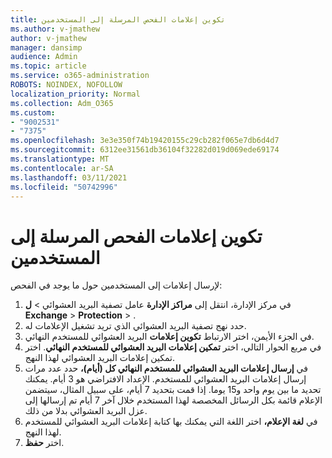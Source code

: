 ```yaml
---
title: تكوين إعلامات الفحص المرسلة إلى المستخدمين
ms.author: v-jmathew
author: v-jmathew
manager: dansimp
audience: Admin
ms.topic: article
ms.service: o365-administration
ROBOTS: NOINDEX, NOFOLLOW
localization_priority: Normal
ms.collection: Adm_O365
ms.custom:
- "9002531"
- "7375"
ms.openlocfilehash: 3e3e350f74b19420155c29cb282f065e7db6d4d7
ms.sourcegitcommit: 6312ee31561db36104f32282d019d069ede69174
ms.translationtype: MT
ms.contentlocale: ar-SA
ms.lasthandoff: 03/11/2021
ms.locfileid: "50742996"
---
```

# <a name="configure-quarantine-notifications-sent-to-users"></a>تكوين إعلامات الفحص المرسلة إلى المستخدمين

لإرسال إعلامات إلى المستخدمين حول ما يوجد في الفحص:

1. في مركز الإدارة، انتقل إلى **مراكز الإدارة** عامل تصفية البريد العشوائي  >  **ل Exchange**  >  **Protection**  >  .
2. حدد نهج تصفية البريد العشوائي الذي تريد تشغيل الإعلامات له.
3. في الجزء الأيمن، اختر الارتباط **تكوين إعلامات** البريد العشوائي للمستخدم النهائي.
4. في مربع الحوار التالي، اختر **تمكين إعلامات البريد العشوائي للمستخدم النهائي**. اختر تمكين إعلامات البريد العشوائي لهذا النهج.
5. في **إرسال إعلامات البريد العشوائي للمستخدم النهائي كل (أيام)،** حدد عدد مرات إرسال إعلامات البريد العشوائي للمستخدم. الإعداد الافتراضي هو 3 أيام. يمكنك تحديد ما بين يوم واحد و15 يوما. إذا قمت بتحديد 7 أيام، على سبيل المثال، سيتضمن الإعلام قائمة بكل الرسائل المخصصة لهذا المستخدم خلال آخر 7 أيام تم إرسالها إلى عزل البريد العشوائي بدلا من ذلك.
6. في **لغة الإعلام،** اختر اللغة التي يمكنك بها كتابة إعلامات البريد العشوائي للمستخدم لهذا النهج.
7. اختر **حفظ**.
